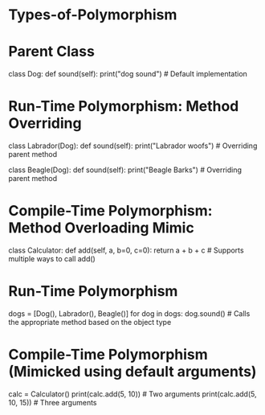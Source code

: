 # Types-of-Polymorphism
# Parent Class
class Dog:
    def sound(self):
        print("dog sound")  # Default implementation

# Run-Time Polymorphism: Method Overriding
class Labrador(Dog):
    def sound(self):
        print("Labrador woofs")  # Overriding parent method

class Beagle(Dog):
    def sound(self):
        print("Beagle Barks")  # Overriding parent method

# Compile-Time Polymorphism: Method Overloading Mimic
class Calculator:
    def add(self, a, b=0, c=0):
        return a + b + c  # Supports multiple ways to call add()

# Run-Time Polymorphism
dogs = [Dog(), Labrador(), Beagle()]
for dog in dogs:
    dog.sound()  # Calls the appropriate method based on the object type


# Compile-Time Polymorphism (Mimicked using default arguments)
calc = Calculator()
print(calc.add(5, 10))  # Two arguments
print(calc.add(5, 10, 15))  # Three arguments
